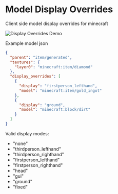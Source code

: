# Model Display Overrides
Client side model display overrides for minecraft

![Display Overrides Demo](https://github.com/CPieter/ModelDisplayOverrides/assets/56731651/09b21010-c6d0-42c7-856f-adc71239edf3)

Example model json
```json
{
  "parent": "item/generated",
  "textures": {
    "layer0": "minecraft:item/diamond"
  },
  "display_overrides": [
    {
      "display": "firstperson_lefthand",
      "model": "minecraft:item/gold_ingot"
    },
    {
      "display": "ground",
      "model": "minecraft:block/dirt"
    }
  ]
}
```
Valid display modes:
- "none"
- "thirdperson_lefthand"
- "thirdperson_righthand"
- "firstperson_lefthand"
- "firstperson_righthand"
- "head"
- "gui"
- "ground"
- "fixed"

